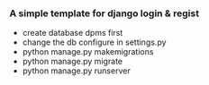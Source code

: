 ### A simple template for django login & regist

-   create database dpms first
-   change the db configure in settings.py
-   python manage.py makemigrations
-   python manage.py migrate
-   python manage.py runserver
